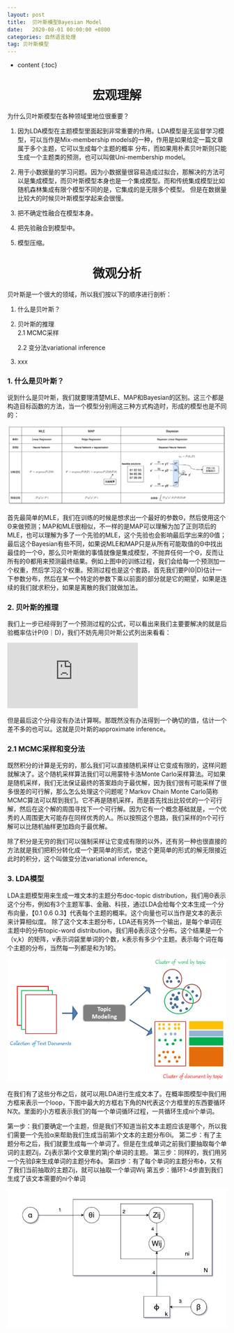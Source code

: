 ```yaml
---
layout: post
title:  贝叶斯模型Bayesian Model
date:   2020-08-01 00:00:00 +0800
categories: 自然语言处理
tag: 贝叶斯模型
---
```


* content
{:toc}


<h1 align="center">宏观理解</h1>

为什么贝叶斯模型在各种领域里地位很重要？

1. 因为LDA模型在主题模型里面起到非常重要的作用。LDA模型是无监督学习模型，可以当作是Mix-membership models的一种，作用是如果给定一篇文章属于多个主题，它可以生成每个主题的概率
分布，而如果用朴素贝叶斯则只能生成一个主题类的预测，也可以叫做Uni-membership model。

2. 用于小数据量的学习问题。因为小数据量很容易造成过拟合，那解决的方法可以是集成模型，而贝叶斯模型本身也是一个集成模型。而和传统集成模型比如随机森林集成有限个模型不同的是，它集成的是无限多个模型。
但是在数据量比较大的时候贝叶斯模型学起来会很慢。

3. 把不确定性融合在模型本身。

4. 把先验融合到模型中。

5. 模型压缩。



<h1 align="center">微观分析</h1>

贝叶斯是一个很大的领域，所以我们按以下的顺序进行剖析：
1. 什么是贝叶斯？
2. 贝叶斯的推理     
      2.1 MCMC采样
      
      2.2 变分法variational inference
3. xxx


<h3>1. 什么是贝叶斯？</h3>

说到什么是贝叶斯，我们就要理清楚MLE、MAP和Bayesian的区别。这三个都是构造目标函数的方法，当一个模型分别用这三种方式构造时，形成的模型也是不同的：

<p align="center"> 
  <img src="/imgs/bayesianModel/1.png">
</p>

首先最简单的MLE，我们在训练的时候是想求出一个最好的参数Θ，然后使用这个Θ来做预测；MAP和MLE很相似，不一样的是MAP可以理解为加了正则项后的MLE，也可以理解为多了一个先验的MLE，这个先验也会影响最后学出来的Θ值；最后这个Bayesian有些不同，如果说MLE和MAP只是从所有可能取值的Θ中找出最佳的一个Θ，那么贝叶斯做的事情就像是集成模型，不抛弃任何一个Θ，反而让所有的Θ都用来预测最终结果。例如上图中的训练过程，我们会给每一个预测加一个权重，然后学习这个权重。预测过程也是这个套路，首先我们要P(Θ|D)估计一下参数分布，然后在某一个特定的参数下乘以前面的部分就是它的期望，如果是连续的我们就求积分，如果是离散的我们就做加法。


<h3>2. 贝叶斯的推理</h3>

我们上一步已经得到了一个预测过程的公式，可以看出来我们主要要解决的就是后验概率估计P(Θ｜D)，我们不妨先用贝叶斯公式列出来看看：

![](https://latex.codecogs.com/gif.latex?P%28%5Ctheta%7CD%29%20%3D%20%5Cfrac%7BP%28D%7C%5Ctheta%29P%28%5Ctheta%29%7D%7BP%28D%29%7D%20%3D%20%5Cfrac%7BP%28D%7C%5Ctheta%29P%28%5Ctheta%29%7D%7B%5Cint_%7B%5Ctheta%7D%5E%7B%7DP%28D%2C%5Ctheta%29d%5Ctheta%7D%20%3D%20%5Cfrac%7BP%28D%7C%5Ctheta%29P%28%5Ctheta%29%7D%7B%5Cint_%7B%5Ctheta_1%7D%5E%7B%7D%5Cint_%7B%5Ctheta_2%7D%5E%7B%7D...%5Cint_%7B%5Ctheta_d%7D%5E%7B%7DP%28D%2C%5Ctheta%29d%5Ctheta_1%20%5Ctheta_2...%5Ctheta_d%7D)

但是最后这个分母没有办法计算啊。那既然没有办法得到一个确切的值，估计一个差不多的也可以。这就是贝叶斯的approximate inference。

<h3>2.1 MCMC采样和变分法</h3>


既然积分的计算是无穷的，那么我们可以直接随机采样让它变成有限的，这样问题就解决了。这个随机采样算法我们可以用蒙特卡洛Monte Carlo采样算法。可如果是随机采样，我们无法保证最终的答案趋向于最优解，因为我们很有可能采样了很多很差的可行解，那么怎么处理这个问题呢？Markov Chain Monte Carlo简称MCMC算法可以帮到我们。它不再是随机采样，而是首先找出比较优的一个可行解，然后在这个解的周围寻找下一个可行解。因为它有一个概念基础就是，一个优秀的人周围更大可能存在同样优秀的人。所以按照这个思路，我们采样的n个可行解可以比随机抽样更加趋向于最优解。

除了积分是无穷的我们可以强制采样让它变成有限的以外，还有另一种也很直接的方法就是我们把积分转化成一个更简单的形式，使这个更简单的形式的解无限接近此时的积分，这个叫做变分法variational inference。

<h3>3. LDA模型</h3>

LDA主题模型用来生成一堆文本的主题分布doc-topic distribution，我们用Θ表示这个分布，例如有3个主题军事、金融、科技，通过LDA会给每个文本生成一个分布向量，【0.1 0.6 0.3】代表每个主题的概率。这个向量也可以当作是文本的表示来计算相似度。
除了这个文本主题分布，LDA还有另外一个输出，是每个单词在主题中的分布topic-word distribution，我们用ϕ表示这个分布。这个结果是一个（v,k）的矩阵，v表示词袋里单词的个数，k表示有多少个主题。表示每个词在每个主题的分布，当然每一列都是和为1的。

<p align="center"> 
  <img src="/imgs/bayesianModel/2.png">
</p>


在我们有了这些分布之后，就可以用LDA进行生成文本了。在概率图模型中我们用方框来表示一个loop，下图中最大的方框右下角的N代表这个方框里的东西要循环N次。里面的小方框表示我们的每一个单词循环过程，一共循环生成ni个单词。

第一步：我们要确定一个主题，但是我们不知道当前文本主题应该是哪个，所以我们需要一个先验α来帮助我们生成当前第i个文本的主题分布Θi。
第二步：有了主题分布之后，我们就要生成每一个单词了。但是在生成单词之前我们要抽取每个单词的主题Zij，Zij表示第i个文章里的第j个单词的主题。
第三步：同样的，我们用另一个先验β来生成单词的主题分布ϕ。
第四步：有了每个单词的主题分布ϕ，又有了我们当前抽取的主题Zij，就可以抽取一个单词Wij
第五步：循环1-4步直到我们生成了该文本需要的ni个单词


<p align="center"> 
  <img src="/imgs/bayesianModel/3.png">
</p>






